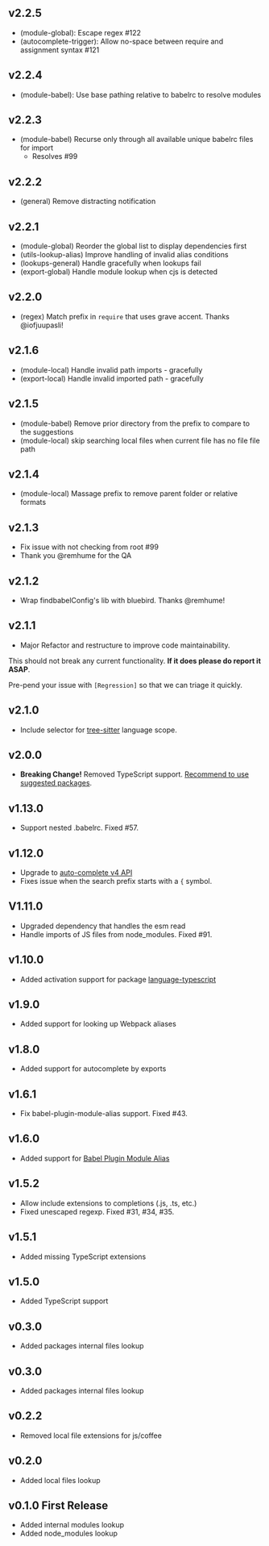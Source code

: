 ## v2.2.5
 * (module-global): Escape regex #122
 * (autocomplete-trigger): Allow no-space between require and assignment syntax #121

## v2.2.4
 * (module-babel): Use base pathing relative to babelrc to resolve modules

## v2.2.3
 * (module-babel) Recurse only through all available unique babelrc files for import
   * Resolves #99
 
## v2.2.2
 * (general) Remove distracting notification
 
## v2.2.1
 * (module-global) Reorder the global list to display dependencies first
 * (utils-lookup-alias) Improve handling of invalid alias conditions
 * (lookups-general) Handle gracefully when lookups fail
 * (export-global) Handle module lookup when cjs is detected 

## v2.2.0
 * (regex) Match prefix in `require` that uses grave accent. Thanks @iofjuupasli!

## v2.1.6
 * (module-local) Handle invalid path imports - gracefully
 * (export-local) Handle invalid imported path - gracefully
 
## v2.1.5
 * (module-babel) Remove prior directory from the prefix to compare to the suggestions
 * (module-local) skip searching local files when current file has no file file path

## v2.1.4
 * (module-local) Massage prefix to remove parent folder or relative formats
 
## v2.1.3
 * Fix issue with not checking from root #99
  * Thank you @remhume for the QA
## v2.1.2
 * Wrap findbabelConfig's lib with bluebird. Thanks @remhume!

## v2.1.1
 * Major Refactor and restructure to improve code maintainability.
 
This should not break any current functionality. **If it does please do report it ASAP**.

Pre-pend your issue with `[Regression]` so that we can triage it quickly.
        
## v2.1.0
 * Include selector for [tree-sitter](https://github.com/tree-sitter/tree-sitter) language scope.

## v2.0.0
 * **Breaking Change!** Removed TypeScript support. [Recommend to use suggested packages](https://github.com/nkt/atom-autocomplete-modules#troubleshooting).

## v1.13.0
 * Support nested .babelrc. Fixed #57.

## v1.12.0
 * Upgrade to [auto-complete v4 API](https://github.com/atom/autocomplete-plus/wiki/Provider-API#api-400)
 * Fixes issue when the search prefix starts with a `{` symbol.

## V1.11.0
 * Upgraded dependency that handles the esm read
 * Handle imports of JS files from node_modules. Fixed #91.

## v1.10.0
 * Added activation support for package [language-typescript](https://atom.io/packages/language-typescript)
 
## v1.9.0
 * Added support for looking up Webpack aliases

## v1.8.0
 * Added support for autocomplete by exports

## v1.6.1
 * Fix babel-plugin-module-alias support. Fixed #43.

## v1.6.0
 * Added support for [Babel Plugin Module Alias](https://github.com/tleunen/babel-plugin-module-alias)

## v1.5.2
 * Allow include extensions to completions (.js, .ts, etc.)
 * Fixed unescaped regexp. Fixed #31, #34, #35.

## v1.5.1
 * Added missing TypeScript extensions

## v1.5.0
 * Added TypeScript support

## v0.3.0
 * Added packages internal files lookup

## v0.3.0
 * Added packages internal files lookup

## v0.2.2
 * Removed local file extensions for js/coffee

## v0.2.0
 * Added local files lookup

## v0.1.0 First Release
 * Added internal modules lookup
 * Added node_modules lookup
